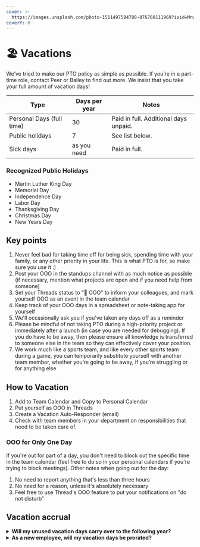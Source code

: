 ```yaml
---
cover: >-
  https://images.unsplash.com/photo-1511497584788-876760111969?ixid=MnwxMjA3fDB8MHxwaG90by1wYWdlfHx8fGVufDB8fHx8&ixlib=rb-1.2.1&auto=format&fit=crop&w=3432&q=80
coverY: 0
---
```


# 🏖 Vacations

We’ve tried to make our PTO policy as simple as possible. If you’re in a part-time role, contact Peer or Bailey to find out more. We insist that you take your full amount of vacation days!

| Type                      | Days per year | Notes                                 |
| ------------------------- | ------------- | ------------------------------------- |
| Personal Days (full time) | 30            | Paid in full. Additional days unpaid. |
| Public holidays           | 7             | See list below.                       |
| Sick days                 | as you need   | Paid in full.                         |

### Recognized Public Holidays

* Martin Luther King Day
* Memorial Day
* Independence Day
* Labor Day
* Thanksgiving Day
* Christmas Day
* New Years Day

## Key points

1. Never feel bad for taking time off for being sick, spending time with your family, or any other priority in your life. This is what PTO is for, so make sure you use it :)
2. Post your OOO in the standups channel with as much notice as possible (if necessary, mention what projects are open and if you need help from someone)
3. Set your Threads status to "🚫 OOO" to inform your colleagues, and mark yourself OOO as an event in the team calendar
4. Keep track of your OOO days in a spreadsheet or note-taking app for yourself
5. We'll occasionally ask you if you've taken any days off as a reminder
6. Please be mindful of not taking PTO during a high-priority project or immediately after a launch (in case you are needed for debugging). If you do have to be away, then please ensure all knowledge is transferred to someone else in the team so they can effectively cover your position.
7. We work much like a sports team, and like every other sports team during a game, you can temporarily substitute yourself with another team member, whether you’re going to be away, if you’re struggling or for anything else



## How to Vacation

1. Add to Team Calendar and Copy to Personal Calendar
2. Put yourself as OOO in Threads
3. Create a Vacation Auto-Responder (email)
4. Check with team members in your department on responsibilities that need to be taken care of.

### OOO for Only One Day&#x20;

If you're out for part of a day, you don't need to block out the specific time in the team calendar (feel free to do so in your personal calendars if you're trying to block meetings). Other notes when going out for the day:&#x20;

1. No need to report anything that's less than three hours&#x20;
2. No need for a reason, unless it's absolutely necessary
3. Feel free to use Thread's OOO feature to put your notifications on "do not disturb"

## Vacation accrual

<details>

<summary><strong>Will my unused vacation days carry over to the following year?</strong></summary>

Unused days _can_ be carried over into the following year. While we encourage you to get out of the office and refresh, we won't penalize you for showing up to work 😉

</details>

<details>

<summary><strong>As a new employee, will my vacation days be prorated?</strong></summary>

Yes. The number of personal days will be adjusted based on your start date. Sick days and holidays will not be affected.

</details>
